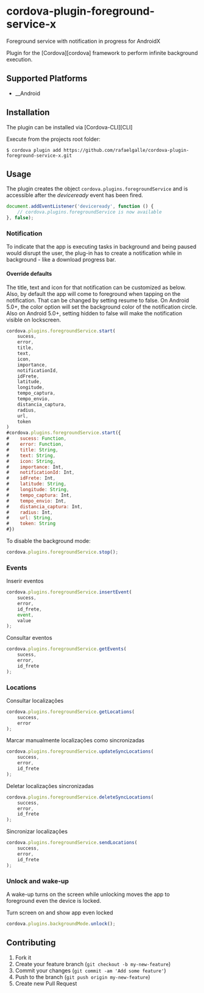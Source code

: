 # cordova-plugin-foreground-service-x
 Foreground service with notification in progress for AndroidX

Plugin for the [Cordova][cordova] framework to perform infinite background execution.

## Supported Platforms
- __Android

## Installation
The plugin can be installed via [Cordova-CLI][CLI]

Execute from the projects root folder:

    $ cordova plugin add https://github.com/rafaelgalle/cordova-plugin-foreground-service-x.git

## Usage
The plugin creates the object `cordova.plugins.foregroundService` and is accessible after the *deviceready* event has been fired.

```js
document.addEventListener('deviceready', function () {
    // cordova.plugins.foregroundService is now available
}, false);
```








### Notification
To indicate that the app is executing tasks in background and being paused would disrupt the user, the plug-in has to create a notification while in background - like a download progress bar.

#### Override defaults
The title, text and icon for that notification can be customized as below. Also, by default the app will come to foreground when tapping on the notification. That can be changed by setting resume to false. On Android 5.0+, the color option will set the background color of the notification circle. Also on Android 5.0+, setting hidden to false will make the notification visible on lockscreen.

```js
cordova.plugins.foregroundService.start(
    sucess,				
    error,
    title,
    text,
    icon,
    importance,
    notificationId,
    idFrete,
    latitude,
    longitude,
    tempo_captura,
    tempo_envio,
    distancia_captura,
    radius,
    url,
    token
)
#cordova.plugins.foregroundService.start({
#    sucess: Function,				
#    error: Function,
#    title: String,
#    text: String,
#    icon: String,
#    importance: Int,
#    notificationId: Int,
#    idFrete: Int,
#    latitude: String,
#    longitude: String,
#    tempo_captura: Int,
#    tempo_envio: Int,
#    distancia_captura: Int,
#    radius: Int,
#    url: String,
#    token: String
#})
```

To disable the background mode:
```js
cordova.plugins.foregroundService.stop();
```




### Events
Inserir eventos

```js
cordova.plugins.foregroundService.insertEvent(
    sucess,
    error,
    id_frete,
    event,
    value
);
```

Consultar eventos

```js
cordova.plugins.foregroundService.getEvents(
    sucess,
    error,
    id_frete
);
```

### Locations

Consultar localizações
```js
cordova.plugins.foregroundService.getLocations(
    success,
    error
);
```

Marcar manualmente localizações como sincronizadas
```js
cordova.plugins.foregroundService.updateSyncLocations(
    success,
    error,
    id_frete
);
```

Deletar localizações sincronizadas
```js
cordova.plugins.foregroundService.deleteSyncLocations(
    success,
    error,
    id_frete
);
```

Sincronizar localizações
```js
cordova.plugins.foregroundService.sendLocations(
    success,
    error,
    id_frete
);
```

### Unlock and wake-up
A wake-up turns on the screen while unlocking moves the app to foreground even the device is locked.

Turn screen on and show app even locked
```js
cordova.plugins.backgroundMode.unlock();
```


## Contributing

1. Fork it
2. Create your feature branch (`git checkout -b my-new-feature`)
3. Commit your changes (`git commit -am 'Add some feature'`)
4. Push to the branch (`git push origin my-new-feature`)
5. Create new Pull Request
